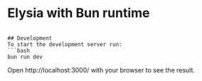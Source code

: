 # Elysia with Bun runtime

````

## Development
To start the development server run:
```bash
bun run dev
````

Open http://localhost:3000/ with your browser to see the result.
